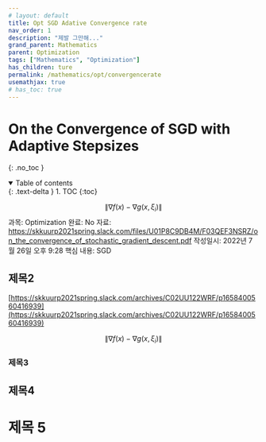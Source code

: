 ```yaml
---
# layout: default
title: Opt SGD Adative Convergence rate
nav_order: 1
description: "제발 그만해..."
grand_parent: Mathematics
parent: Optimization
tags: ["Mathematics", "Optimization"]
has_children: ture
permalink: /mathematics/opt/convergencerate
usemathjax: true
# has_toc: true
---
```

# On the Convergence of SGD with Adaptive Stepsizes

{: .no_toc }

<details open markdown="block">
  <summary>
    Table of contents
  </summary>
  {: .text-delta }
1. TOC
{:toc}
</details>


$$\| \nabla f(x) - \nabla g(x,\xi_{i}) \|$$
과목: Optimization
완료: No
자료: https://skkuurp2021spring.slack.com/files/U01P8C9DB4M/F03QEF3NSRZ/on_the_convergence_of_stochastic_gradient_descent.pdf
작성일시: 2022년 7월 26일 오후 9:28
핵심 내용: SGD

## 제목2
[https://skkuurp2021spring.slack.com/archives/C02UU122WRF/p1658400560416939](https://skkuurp2021spring.slack.com/archives/C02UU122WRF/p1658400560416939)

$$\| \nabla f(x) - \nabla g(x,\xi_{i}) \|$$


### 제목3

## 제목4

# 제목 5
